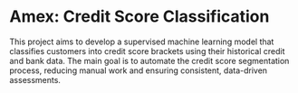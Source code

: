 # Amex: Credit Score Classification
This project aims to develop a supervised machine learning model that classifies customers into credit score brackets using their historical credit and bank data. The main goal is to automate the credit score segmentation process, reducing manual work and ensuring consistent, data-driven assessments. 
